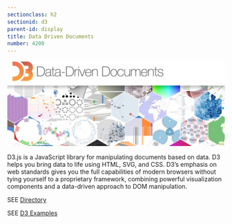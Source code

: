 ```yaml
---
sectionclass: h2
sectionid: d3
parent-id: display
title: Data Driven Documents
number: 4200
---
```


![d3](../img/d3.jpg)

D3.js is a JavaScript library for manipulating documents based on data. D3 helps you bring data to life using HTML, SVG, and CSS. D3’s emphasis on web standards gives you the full capabilities of modern browsers without tying yourself to a proprietary framework, combining powerful visualization components and a data-driven approach to DOM manipulation.

SEE [Directory](https://github.com/harps116/national-animals/tree/master/app/src)

SEE [D3 Examples](https://bost.ocks.org/mike/example/)
